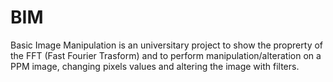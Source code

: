 # BIM
Basic Image Manipulation is an universitary project to show the proprerty of the FFT (Fast Fourier Trasform) and to perform manipulation/alteration on a PPM image, changing pixels values and altering the image with filters.
